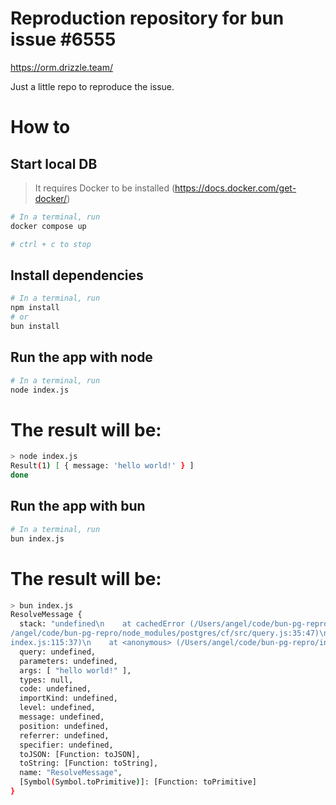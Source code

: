 # Reproduction repository for bun issue #6555

https://orm.drizzle.team/

Just a little repo to reproduce the issue.

# How to

## Start local DB
> It requires Docker to be installed (https://docs.docker.com/get-docker/)

```bash
# In a terminal, run
docker compose up

# ctrl + c to stop
```

## Install dependencies
```bash
# In a terminal, run
npm install
# or
bun install
```

## Run the app with node
```bash
# In a terminal, run
node index.js
```

# The result will be:
```bash
> node index.js
Result(1) [ { message: 'hello world!' } ]
done
```

## Run the app with bun
```bash
# In a terminal, run
bun index.js
```

# The result will be:
```bash
> bun index.js
ResolveMessage {
  stack: "undefined\n    at cachedError (/Users/angel/code/bun-pg-repro/node_modules/postgres/cf/src/query.js:171:27)\n    at new Query (/Users
/angel/code/bun-pg-repro/node_modules/postgres/cf/src/query.js:35:47)\n    at sql (/Users/angel/code/bun-pg-repro/node_modules/postgres/cf/src/
index.js:115:37)\n    at <anonymous> (/Users/angel/code/bun-pg-repro/index.js:7:19)",
  query: undefined,
  parameters: undefined,
  args: [ "hello world!" ],
  types: null,
  code: undefined,
  importKind: undefined,
  level: undefined,
  message: undefined,
  position: undefined,
  referrer: undefined,
  specifier: undefined,
  toJSON: [Function: toJSON],
  toString: [Function: toString],
  name: "ResolveMessage",
  [Symbol(Symbol.toPrimitive)]: [Function: toPrimitive]
}
```
